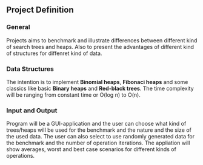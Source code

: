 ## Project Definition
### General
Projects aims to benchmark and illustrate differences between different kind of search trees and heaps. Also to present the advantages of different kind of structures for diffenret kind of data.

### Data Structures
The intention is to implement **Binomial heaps**, **Fibonaci heaps** and some classics like basic **Binary heaps** and **Red-black trees**.
The time complexity will be ranging from constant time or O(log n) to O(n).

### Input and Output
Program will be a GUI-application and the user can choose what kind of trees/heaps will be used for the benchmark and the nature and the size of the used data.
The user can also select to use randomly generated data for the benchmark and the number of operation iterations. The appliation will show averages, worst and best case scenarios for different kinds of operations.
